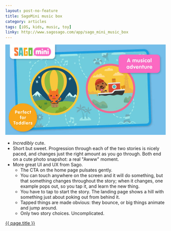 ```yaml
---
layout: post-no-feature
title: SagoMini music box
category: articles
tags: [iOS, kids, music, toy]
linky: http://www.sagosago.com/app/sago_mini_music_box
---
```


<a href="{{page.linky}}">![{{ page.title }}](/images/sago-mini-music-box.jpg)</a>

* *Incredibly* cute.
* Short but sweet. Progression through each of the two stories is nicely paced, and changes just the right amount as you go through. Both end on a cute photo snapshot: a real "Awww" moment.
* More great UI and UX from Sago.
   * The CTA on the home page pulsates gently.
   * You can touch anywhere on the screen and it will do something, but that something changes throughout the story; when it changes, one example pops out, so you tap it, and learn the new thing.
   * You have to tap to start the story. The landing page shows a hill with something just about poking out from behind it.
   * Tapped things are made obvious: they bounce, or big things animate and jump around.
   * Only two story choices. Uncomplicated.


[{{ page.title }}]({{page.linky}})